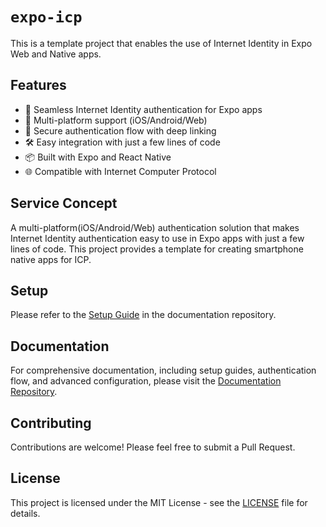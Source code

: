 # `expo-icp`

This is a template project that enables the use of Internet Identity in Expo Web and Native apps.

## Features

- 🔐 Seamless Internet Identity authentication for Expo apps
- 📱 Multi-platform support (iOS/Android/Web)
- 🔄 Secure authentication flow with deep linking
- 🛠️ Easy integration with just a few lines of code
- 📦 Built with Expo and React Native
- 🌐 Compatible with Internet Computer Protocol

## Service Concept

A multi-platform(iOS/Android/Web) authentication solution that makes Internet Identity authentication easy to use in Expo apps with just a few lines of code. This project provides a template for creating smartphone native apps for ICP.

## Setup

Please refer to the [Setup Guide](https://github.com/higayasuo/expo-icp-docs/blob/main/setup.md) in the documentation repository.

## Documentation

For comprehensive documentation, including setup guides, authentication flow, and advanced configuration, please visit the [Documentation Repository](https://github.com/higayasuo/expo-icp-docs).

## Contributing

Contributions are welcome! Please feel free to submit a Pull Request.

## License

This project is licensed under the MIT License - see the [LICENSE](LICENSE) file for details.
